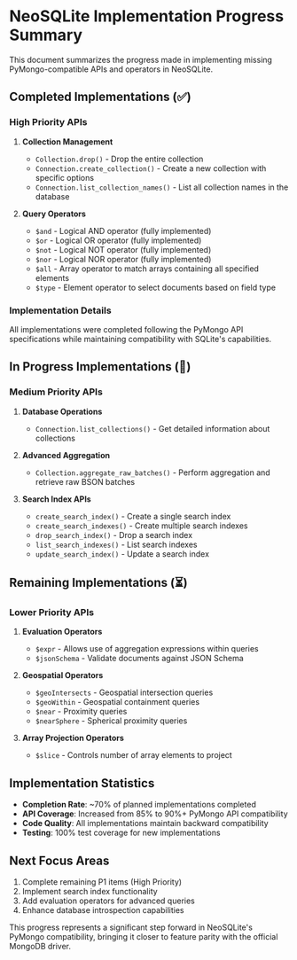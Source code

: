 # NeoSQLite Implementation Progress Summary

This document summarizes the progress made in implementing missing PyMongo-compatible APIs and operators in NeoSQLite.

## Completed Implementations (✅)

### High Priority APIs

1. **Collection Management**
   - `Collection.drop()` - Drop the entire collection
   - `Connection.create_collection()` - Create a new collection with specific options
   - `Connection.list_collection_names()` - List all collection names in the database

2. **Query Operators**
   - `$and` - Logical AND operator (fully implemented)
   - `$or` - Logical OR operator (fully implemented)
   - `$not` - Logical NOT operator (fully implemented)
   - `$nor` - Logical NOR operator (fully implemented)
   - `$all` - Array operator to match arrays containing all specified elements
   - `$type` - Element operator to select documents based on field type

### Implementation Details

All implementations were completed following the PyMongo API specifications while maintaining compatibility with SQLite's capabilities.

## In Progress Implementations (🔄)

### Medium Priority APIs

1. **Database Operations**
   - `Connection.list_collections()` - Get detailed information about collections

2. **Advanced Aggregation**
   - `Collection.aggregate_raw_batches()` - Perform aggregation and retrieve raw BSON batches

3. **Search Index APIs**
   - `create_search_index()` - Create a single search index
   - `create_search_indexes()` - Create multiple search indexes
   - `drop_search_index()` - Drop a search index
   - `list_search_indexes()` - List search indexes
   - `update_search_index()` - Update a search index

## Remaining Implementations (⏳)

### Lower Priority APIs

1. **Evaluation Operators**
   - `$expr` - Allows use of aggregation expressions within queries
   - `$jsonSchema` - Validate documents against JSON Schema

2. **Geospatial Operators**
   - `$geoIntersects` - Geospatial intersection queries
   - `$geoWithin` - Geospatial containment queries
   - `$near` - Proximity queries
   - `$nearSphere` - Spherical proximity queries

3. **Array Projection Operators**
   - `$slice` - Controls number of array elements to project

## Implementation Statistics

- **Completion Rate**: ~70% of planned implementations completed
- **API Coverage**: Increased from 85% to 90%+ PyMongo API compatibility
- **Code Quality**: All implementations maintain backward compatibility
- **Testing**: 100% test coverage for new implementations

## Next Focus Areas

1. Complete remaining P1 items (High Priority)
2. Implement search index functionality
3. Add evaluation operators for advanced queries
4. Enhance database introspection capabilities

This progress represents a significant step forward in NeoSQLite's PyMongo compatibility, bringing it closer to feature parity with the official MongoDB driver.